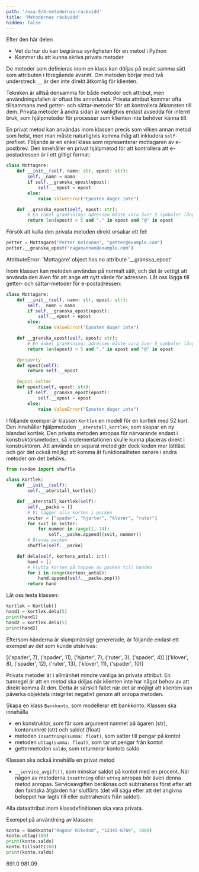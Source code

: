 ```yaml
---
path: '/osa-9/4-metodernas-rackvidd'
title: 'Metodernas räckvidd'
hidden: false
---
```


<text-box variant='learningObjectives' name='Inlärningsmål'>

Efter den här delen

- Vet du hur du kan begränsa synligheten för en metod i Python
- Kommer du att kunna skriva privata metoder

</text-box>

De metoder som definieras inom en klass kan döljas på exakt samma sätt som attributen i föregående avsnitt. Om metoden börjar med två understreck `__` är den inte direkt åtkomlig för klienten.

Tekniken är alltså densamma för både metoder och attribut, men användningsfallen är oftast lite annorlunda. Privata attribut kommer ofta tillsammans med getter- och sättar-metoder för att kontrollera åtkomsten till dem. Privata metoder å andra sidan är vanligtvis endast avsedda för internt bruk, som hjälpmetoder för processer som klienten inte behöver känna till.

En privat metod kan användas inom klassen precis som vilken annan metod som helst, men man måste naturligtvis komma ihåg att inkludera `self`-prefixet. Följande är en enkel klass som representerar mottagaren av e-postbrev. Den innehåller en privat hjälpmetod för att kontrollera att e-postadressen är i ett giltigt format:

```python
class Mottagare:
    def __init__(self, namn: str, epost: str):
        self.__namn = namn
        if self.__granska_epost(epost):
            self.__epost = epost
        else:
            raise ValueError("Eposten duger inte")

    def __granska_epost(self, epost: str):
        # En enkel granksning: adressen måste vara över 5 symboler lång och innehålla en punkt och en @-symbol
        return len(epost) > 5 and "." in epost and "@" in epost
```

Försök att kalla den privata metoden direkt orsakar ett fel:

```python
petter = Mottagare("Petter Keinonen", "petter@example.com")
petter.__granska_epost("naganannan@example.com")
```

<sample-output>

AttributeError: 'Mottagare' object has no attribute '__granska_epost'

</sample-output>

Inom klassen kan metoden användas på normalt sätt, och det är vettigt att använda den även för att ange ett nytt värde för adressen. Låt oss lägga till getter- och sättar-metoder för e-postadressen:

```python
class Mottagare:
    def __init__(self, namn: str, epost: str):
        self.__namn = namn
        if self.__granska_epost(epost):
            self.__epost = epost
        else:
            raise ValueError("Eposten duger inte")

    def __granska_epost(self, epost: str):
        # En enkel granksning: adressen måste vara över 5 symboler lång och innehålla en punkt och en @-symbol
        return len(epost) > 5 and "." in epost and "@" in epost

    @property
    def epost(self):
        return self.__epost

    @epost.setter
    def epost(self, epost: str):
        if self.__granska_epost(epost):
            self.__epost = epost
        else:
            raise ValueError("Eposten duger inte")
```

I följande exempel är klassen `Kortlek` en modell för en kortlek med 52 kort. Den innehåller hjälpmetoden `__aterstall_kortlek`, som skapar en ny blandad kortlek. Den privata metoden anropas för närvarande endast i konstruktörsmetoden, så implementationen skulle kunna placeras direkt i konstruktören. Att använda en separat metod gör dock koden mer lättläst och gör det också möjligt att komma åt funktionaliteten senare i andra metoder om det behövs.

```python
from random import shuffle

class Kortlek:
    def __init__(self):
        self.__aterstall_kortlek()

    def __aterstall_kortlek(self):
        self.__packe = []
        # Vi lägger alla korten i packen
        sviter = ["spader", "hjarter", "klover", "ruter"]
        for svit in sviter:
            for nummer in range(1, 14):
                self.__packe.append((svit, nummer))
        # Blanda packen
        shuffle(self.__packe)

    def dela(self, kortens_antal: int):
        hand = []
        # Flytta korten på toppen av packen till handen
        for i in range(kortens_antal):
            hand.append(self.__packe.pop())
        return hand
```

Låt oss testa klassen:

```python
kortlek = Kortlek()
hand1 = kortlek.dela(5)
print(hand1)
hand2 = kortlek.dela(5)
print(hand2)
```

Eftersom händerna är slumpmässigt genererade, är följande endast ett exempel av det som kunde utskrivas:

<sample-output>

[('spader', 7), ('spader', 11), ('hjarter', 7), ('ruter', 3), ('spader', 4)]
[('klover', 8), ('spader', 12), ('ruter', 13), ('klover', 11), ('spader', 10)]

</sample-output>

Privata metoder är i allmänhet mindre vanliga än privata attribut. En tumregel är att en metod ska döljas när klienten inte har något behov av att direkt komma åt den. Detta är särskilt fallet när det är möjligt att klienten kan påverka objektets integritet negativt genom att anropa metoden.

<programming-exercise name='Service avgift' tmcname='osa09-12_service_avgift'>

Skapa en klass `Bankkonto`, som modellerar ett bankkonto. Klassen ska innehålla

* en konstruktor, som får som argument namnet på ägaren (str), kontonumret (str) och saldot (float)
* metoden `insattning(summa: float)`, som sätter till pengar på kontot
* metoden `uttag(summa: float)`, som tar ut pengar från kontot
* gettermetoden `saldo`, som returnerar kontots saldo

Klassen ska också innehålla en privat metod

* `__service_avgift()`, som minskar saldot på kontot med en procent. När någon av metoderna `insattning` eller `uttag` anropas bör även denna metod anropas. Serviceavgiften beräknas och subtraheras först efter att den faktiska åtgärden har slutförts (det vill säga efter att det angivna beloppet har lagts till eller subtraherats från saldot).

Alla dataattribut inom klassdefinitionen ska vara privata.

Exempel på användning av klassen:

```python
konto = Bankkonto("Ragnar Rikedom", "12345-6789", 1000)
konto.uttag(100)
print(konto.saldo)
konto.tillsatt(100)
print(konto.saldo)

```

<sample-output>

891.0
981.09

</sample-output>


</programming-exercise>
